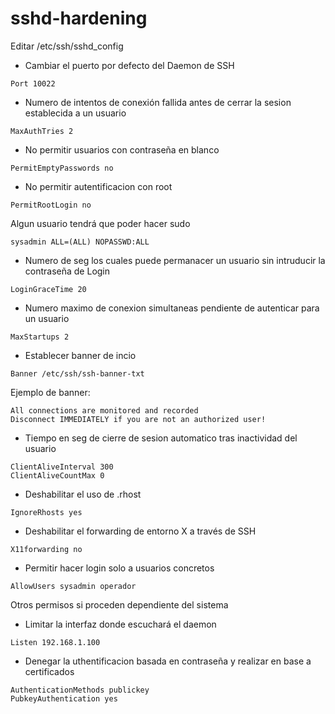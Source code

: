 # sshd-hardening

Editar /etc/ssh/sshd_config

- Cambiar el puerto por defecto del Daemon de SSH
```
Port 10022
```
- Numero de intentos de conexión fallida antes de cerrar la sesion establecida a un usuario
```
MaxAuthTries 2
```
- No permitir usuarios con contraseña en blanco
```
PermitEmptyPasswords no
```
- No permitir autentificacion con root
```
PermitRootLogin no 
```
Algun usuario tendrá que poder hacer sudo
```
sysadmin ALL=(ALL) NOPASSWD:ALL
```
- Numero de seg los cuales puede permanacer un usuario sin intruducir la contraseña de Login
```
LoginGraceTime 20
```
- Numero maximo de conexion simultaneas pendiente de autenticar para un usuario
```
MaxStartups 2
```
- Establecer banner de incio 
```
Banner /etc/ssh/ssh-banner-txt
```
Ejemplo de banner:
```
All connections are monitored and recorded
Disconnect IMMEDIATELY if you are not an authorized user!
```
- Tiempo en seg de cierre de sesion automatico tras inactividad del usuario
```
ClientAliveInterval 300
ClientAliveCountMax 0
```
- Deshabilitar el uso de .rhost
```
IgnoreRhosts yes
```
- Deshabilitar el forwarding de entorno X a través de SSH
```
X11forwarding no
```
- Permitir hacer login solo a usuarios concretos
```
AllowUsers sysadmin operador
```

Otros permisos si proceden dependiente del sistema

- Limitar la interfaz donde escuchará el daemon
```
Listen 192.168.1.100
````
- Denegar la uthentificacion basada en contraseña y realizar en base a certificados
```
AuthenticationMethods publickey
PubkeyAuthentication yes
```
